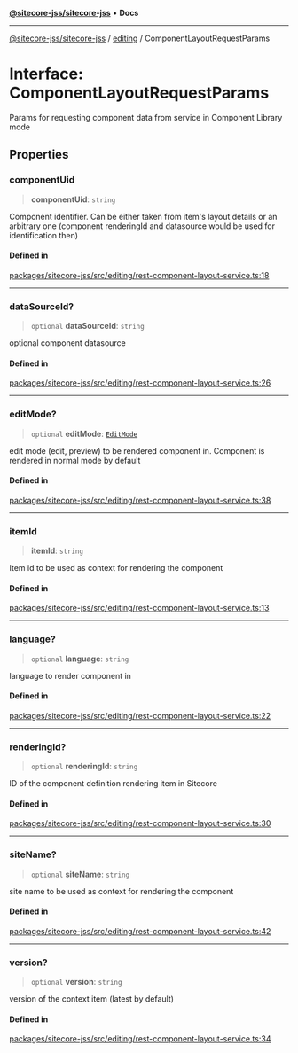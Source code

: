 [**@sitecore-jss/sitecore-jss**](../../README.md) • **Docs**

***

[@sitecore-jss/sitecore-jss](../../README.md) / [editing](../README.md) / ComponentLayoutRequestParams

# Interface: ComponentLayoutRequestParams

Params for requesting component data from service in Component Library mode

## Properties

### componentUid

> **componentUid**: `string`

Component identifier. Can be either taken from item's layout details or
an arbitrary one (component renderingId and datasource would be used for identification then)

#### Defined in

[packages/sitecore-jss/src/editing/rest-component-layout-service.ts:18](https://github.com/Sitecore/jss/blob/8a4b494b94688cf3e3919ca9b89762334d163535/packages/sitecore-jss/src/editing/rest-component-layout-service.ts#L18)

***

### dataSourceId?

> `optional` **dataSourceId**: `string`

optional component datasource

#### Defined in

[packages/sitecore-jss/src/editing/rest-component-layout-service.ts:26](https://github.com/Sitecore/jss/blob/8a4b494b94688cf3e3919ca9b89762334d163535/packages/sitecore-jss/src/editing/rest-component-layout-service.ts#L26)

***

### editMode?

> `optional` **editMode**: [`EditMode`](../../layout/enumerations/EditMode.md)

edit mode (edit, preview) to be rendered component in. Component is rendered in normal mode by default

#### Defined in

[packages/sitecore-jss/src/editing/rest-component-layout-service.ts:38](https://github.com/Sitecore/jss/blob/8a4b494b94688cf3e3919ca9b89762334d163535/packages/sitecore-jss/src/editing/rest-component-layout-service.ts#L38)

***

### itemId

> **itemId**: `string`

Item id to be used as context for rendering the component

#### Defined in

[packages/sitecore-jss/src/editing/rest-component-layout-service.ts:13](https://github.com/Sitecore/jss/blob/8a4b494b94688cf3e3919ca9b89762334d163535/packages/sitecore-jss/src/editing/rest-component-layout-service.ts#L13)

***

### language?

> `optional` **language**: `string`

language to render component in

#### Defined in

[packages/sitecore-jss/src/editing/rest-component-layout-service.ts:22](https://github.com/Sitecore/jss/blob/8a4b494b94688cf3e3919ca9b89762334d163535/packages/sitecore-jss/src/editing/rest-component-layout-service.ts#L22)

***

### renderingId?

> `optional` **renderingId**: `string`

ID of the component definition rendering item in Sitecore

#### Defined in

[packages/sitecore-jss/src/editing/rest-component-layout-service.ts:30](https://github.com/Sitecore/jss/blob/8a4b494b94688cf3e3919ca9b89762334d163535/packages/sitecore-jss/src/editing/rest-component-layout-service.ts#L30)

***

### siteName?

> `optional` **siteName**: `string`

site name to be used as context for rendering the component

#### Defined in

[packages/sitecore-jss/src/editing/rest-component-layout-service.ts:42](https://github.com/Sitecore/jss/blob/8a4b494b94688cf3e3919ca9b89762334d163535/packages/sitecore-jss/src/editing/rest-component-layout-service.ts#L42)

***

### version?

> `optional` **version**: `string`

version of the context item (latest by default)

#### Defined in

[packages/sitecore-jss/src/editing/rest-component-layout-service.ts:34](https://github.com/Sitecore/jss/blob/8a4b494b94688cf3e3919ca9b89762334d163535/packages/sitecore-jss/src/editing/rest-component-layout-service.ts#L34)
